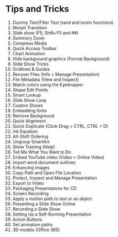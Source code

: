 # Tips and Tricks

1. Dummy Text/Filler Text (rand and lorem functions)
1. Morph Transition
1. Slide show (F5, Shift+F5 and ##)
1. Summary Zoom
1. Compress Media
1. Quick Access Toolbar
1. Chart Animation
1. Hide background graphics (Format Background)
1. Slide Show Tricks
1. Gridlines & Guides
1. Recover Files (Info > Manage Presentation)
2. File Metadata (View and Inspect)
3. Match colors using the Eyedropper
4. Shape Edit Points
5. Smart Lookup
6. Slide Show Loop
7. Custom Shows
8. Embedding fonts
9. Remove Background
10. Quick Alignment
11. Quick Duplicate (Click-Drag + CTRL, CTRL + D)
12. Ink Equation
13. Alt-Shift Ordering
14. Ungroup SmartArt
15. Show Training (Help)
16. Tell Me What You Want to Do
17. Embed YouTube video (Video > Online Video)
18. Import word document outlines
19. Enhancing images
20. Copy Path and Open File Location
21. Protect, Inspect and Manage Presentation
22. Export to Video
23. Packaging Presentations for CD
24. Screen Recording
25. Apply a motion path to text or an object
26. Presenting a Slide Show Online
27. Recording a Slide Show
28. Setting Up a Self-Running Presentation
29. Action Buttons
30. Set animation paths
31. 3D models (Office 365)

